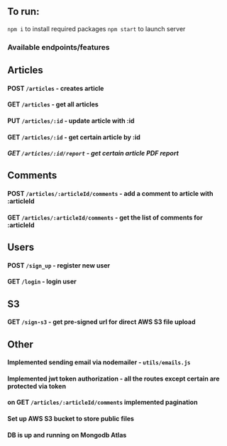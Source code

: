
## To run:
`npm i` to install required packages
`npm start` to launch server

### Available endpoints/features

## Articles
  #### POST `/articles` - creates article
  #### GET `/articles` - get all articles
  #### PUT `/articles/:id` - update article with :id
  #### GET `/articles/:id` - get certain article by :id
  ##### GET `/articles/:id/report` - get certain article PDF report

## Comments
  #### POST `/articles/:articleId/comments` - add a comment to article with :articleId
  #### GET `/articles/:articleId/comments` - get the list of comments for :articleId

## Users
  #### POST `/sign_up` - register new user
  #### GET `/login` - login user

## S3
  #### GET `/sign-s3` - get pre-signed url for direct AWS S3 file upload

## Other
  #### Implemented sending email via nodemailer - `utils/emails.js`
  #### Implemented jwt token authorization - all the routes except certain are protected via token
  #### on GET `/articles/:articleId/comments` implemented pagination
  #### Set up AWS S3 bucket to store public files
  #### DB is up and running on Mongodb Atlas
